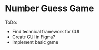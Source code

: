 # Number Guess Game

ToDo:
- Find technical framework for GUI
- Create GUI in Figma?
- Implement basic game